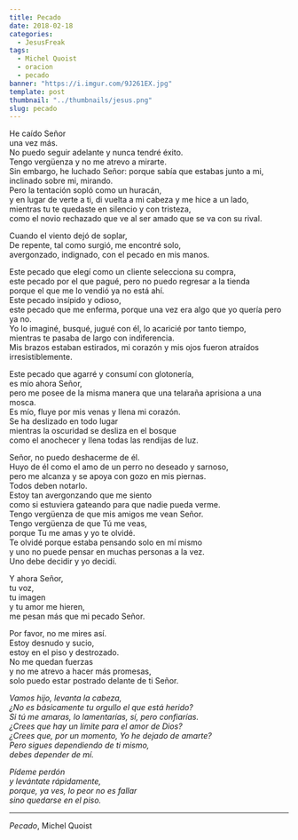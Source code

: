 ```yaml
---
title: Pecado
date: 2018-02-18
categories:
  - JesusFreak
tags:
  - Michel Quoist
  - oracion
  - pecado
banner: "https://i.imgur.com/9J261EX.jpg"
template: post
thumbnail: "../thumbnails/jesus.png"
slug: pecado
---
```


He caído Señor<br/>
una vez más.<br/>
No puedo seguir adelante y nunca tendré éxito.<br/>
Tengo vergüenza y no me atrevo a mirarte.<br/>
Sin embargo, he luchado Señor: porque sabía que estabas junto a mi,<br/>
inclinado sobre mi, mirando.<br/>
Pero la tentación sopló como un huracán,<br/>
y en lugar de verte a ti, di vuelta a mi cabeza y me hice a un lado,<br/>
mientras tu te quedaste en silencio y con tristeza,<br/>
como el novio rechazado que ve al ser amado que se va con su rival.

Cuando el viento dejó de soplar,<br/>
De repente, tal como surgió, me encontré solo,<br/>
avergonzado, indignado, con el pecado en mis manos.

Este pecado que elegí como un cliente selecciona su compra,<br/>
este pecado por el que pagué, pero no puedo regresar a la tienda<br/>
porque el que me lo vendió ya no está ahí.<br/>
Este pecado insípido y odioso,<br/>
este pecado que me enferma, porque una vez era algo que yo quería pero ya no.<br/>
Yo lo imaginé, busqué, jugué con él, lo acaricié por tanto tiempo,<br/>
mientras te pasaba de largo con indiferencia.<br/>
Mis brazos estaban estirados, mi corazón y mis ojos fueron atraídos irresistiblemente.

Este pecado que agarré y consumí con glotonería,<br/>
es mío ahora Señor,<br/>
pero me posee de la misma manera que una telaraña aprisiona a una mosca.<br/>
Es mío, fluye por mis venas y llena mi corazón.<br/>
Se ha deslizado en todo lugar<br/>
mientras la oscuridad se desliza en el bosque<br/>
como el anochecer y llena todas las rendijas de luz.

Señor, no puedo deshacerme de él.<br/>
Huyo de él como el amo de un perro no deseado y sarnoso,<br/>
pero me alcanza y se apoya con gozo en mis piernas.<br/>
Todos deben notarlo.<br/>
Estoy tan avergonzando que me siento<br/>
como si estuviera gateando para que nadie pueda verme.<br/>
Tengo vergüenza de que mis amigos me vean Señor.<br/>
Tengo vergüenza de que Tú me veas,<br/>
porque Tu me amas y yo te olvidé.<br/>
Te olvidé porque estaba pensando solo en mí mismo<br/>
y uno no puede pensar en muchas personas a la vez.<br/>
Uno debe decidir y yo decidí.

Y ahora Señor,<br/>
tu voz,<br/>
tu imagen<br/>
y tu amor me hieren,<br/>
me pesan más que mi pecado Señor.

Por favor, no me mires así.<br/>
Estoy desnudo y sucio,<br/>
estoy en el piso y destrozado.<br/>
No me quedan fuerzas<br/>
y no me atrevo a hacer más promesas,<br/>
solo puedo estar postrado delante de ti Señor.

_Vamos hijo, levanta la cabeza,<br/>
¿No es básicamente tu orgullo el que está herido?<br/>
Si tú me amaras, lo lamentarías, sí, pero confiarías.<br/>
¿Crees que hay un límite para el amor de Dios?<br/>
¿Crees que, por un momento, Yo he dejado de amarte?<br/>
Pero sigues dependiendo de ti mismo,<br/>
debes depender de mí._

_Pídeme perdón<br/>
y levántate rápidamente,<br/>
porque, ya ves, lo peor no es fallar<br/>
sino quedarse en el piso._

---

_Pecado_, Michel Quoist
